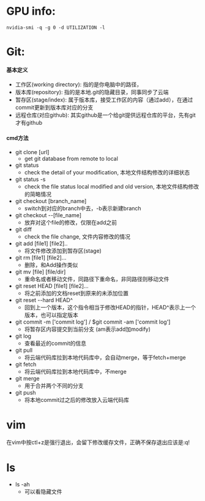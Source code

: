 # GPU info: 
	nvidia-smi -q -g 0 -d UTILIZATION -l


# Git:
#### 基本定义
* 工作区(working directory): 指的是你电脑中的路径，
* 版本库(repository): 指的是本地.git的隐藏目录，同事同步了云端
* 暂存区(stage/index): 属于版本库，接受工作区的内容（通过add），在通过commit更新到版本库对应的分支
* 远程仓库(对应github): 其实github是一个给git提供远程仓库的平台，先有git才有github	
#### cmd方法
* git clone [url] 	
	* get git database from remote to local
* git status
	* check the detail of your modification, 本地文件结构修改的详细状态
* git status -s 		
	* check the file status local modified and old version, 本地文件结构修改的简略情况
* git checkout [branch_name]
	* switch到对应的branch中去，-b表示新建branch
* git checkout --[file_name]
	* 放弃对这个file的修改，仅限在add之前
* git diff
	* check the file change, 文件内容修改的情况
* git add [file1] [file2]..
	* 将文件修改添加到暂存区(stage)
* git rm [file1] [file2]...
	* 删除，和Add操作类似
* git mv [file] [file/dir]
	* 重命名或者移动文件，同路径下重命名，非同路径则移动文件 
* git reset HEAD [file1] [file2]...
	* 将之前添加的文档reset到原来的未添加位置
* git reset --hard HEAD^
	* 回到上一个版本，这个指令相当于修改HEAD的指针，HEAD^表示上一个版本，也可以指定版本
* git commit -m ['commit log']	/ $git commit -am ['commit log']
	* 将暂存区内容提交到当前分支 (am表示add加modify)
* git log
	* 查看最近的commit的信息	
* git pull
	* 将云端代码库拉到本地代码库中，会自动merge，等于fetch+merge
* git fetch
	* 将云端代码库拉到本地代码库中，不merge
* git merge
	* 用于合并两个不同的分支
* git push 
	* 将本地commit过之后的修改放入云端代码库

# vim
在vim中按ctl+z是强行退出，会留下修改缓存文件，正确不保存退出应该是:q!



# ls
* ls -ah
	* 可以看隐藏文件

